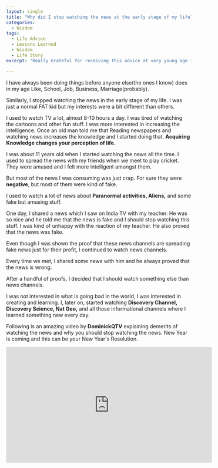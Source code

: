 ```yaml
---
layout: single
title: "Why did I stop watching the news at the early stage of my life?"
categories:
  - Wisdom
tags:
  - Life Advice
  - Lessons Learned
  - Wisdom
  - Life Story
excerpt: "Really Grateful for receiving this advice at very young age in my life. This really can change your perception of life."

---
```


I have always been doing things before anyone else(the ones I know) does in my age Like, School, Job, Business, Marriage(probably).

Similarly, I stopped watching the news in the early stage of my life. I was just a normal FAT kid but my interests were a bit different than others.

I used to watch TV a lot, almost 8-10 hours a day. I was tired of watching the cartoons and other fun stuff. I was more interested in increasing the intelligence.
Once an old man told me that Reading newspapers and watching news increases the knowledge and I started doing that. **Acquiring Knowledge changes your perception of life.**

I was about 11 years old when I started watching the news all the time. I used to spread the news with my friends when we meet to play cricket. They were amused and I felt more intelligent amongst them.

But most of the news I was consuming was just crap. For sure they were **negative**, but most of them were kind of fake.

I used to watch a lot of news about **Paranormal activities, Aliens,** and some fake but amusing stuff.

One day, I shared a news which I saw on India TV with my teacher. He was so nice and he told me that the news is fake and I should stop watching this stuff.
I was kind of unhappy with the reaction of my teacher. He also proved that the news was fake.

Even though I was shown the proof that these news channels are spreading fake news just for their profit, I continued to watch news channels.

Every time we met, I shared some news with him and he always proved that the news is wrong.

After a handful of proofs, I decided that I should watch something else than news channels.

I was not interested in what is going bad in the world, I was interested in creating and learning.
I, later on, started watching **Discovery Channel, Discovery Science, Nat Geo,** and all those informational channels where I learned something new every day.

Following is an amazing video by **DominickQTV** explaining demerits of watching the news and why you should stop watching the news.
New Year is coming and this can be your New Year's Resolution.

<iframe width="560" height="315" src="https://www.youtube.com/embed/yYMN7o1Pw48" frameborder="0" allowfullscreen></iframe>
